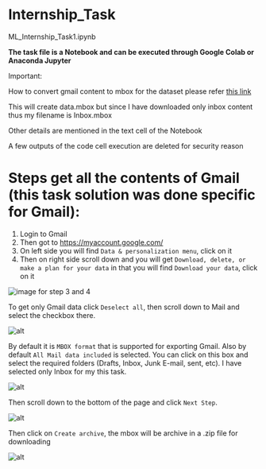 # Internship_Task

ML_Internship_Task1.ipynb

**The task file is a Notebook and can be executed through Google Colab or Anaconda Jupyter**

Important:

How to convert gmail content to mbox for the dataset please refer [this link](<https://spinbackup.com/blog/how-to-import-mbox-to-gmail/>)

This will create data.mbox but since I have downloaded only inbox content thus my filename is Inbox.mbox

Other details are mentioned in the text cell of the Notebook

A few outputs of the code cell execution are deleted for security reason

# Steps get all the contents of Gmail (this task solution was done specific for Gmail):

  1. Login to Gmail
  2. Then got to https://myaccount.google.com/
  3. On left side you will find `Data & personalization menu`, click on it
  4. Then on right side scroll down and you will get `Download, delete, or make a plan for your data` in that you will find `Download your data`, click on it
  
  ![image for step 3 and 4](<https://spinbackup.com/blog/wp-content/uploads/2019/04/image-000-1024x431.jpg>)
  
  To get only Gmail data click `Deselect all`, then scroll down to Mail and select the checkbox there.
  
  ![alt](<https://spinbackup.com/blog/wp-content/uploads/2019/04/image-002.jpg>)
  
  By default it is `MBOX format` that is supported for exporting Gmail. Also by default `All Mail data included` is selected. You can click on this box and select the required folders (Drafts, Inbox, Junk E-mail, sent, etc). I have selected only Inbox for my this task.
  
  ![alt](<https://spinbackup.com/blog/wp-content/uploads/2019/04/image-004.jpg>)

Then scroll down to the bottom of the page and click `Next Step`.

![alt](<https://spinbackup.com/blog/wp-content/uploads/2019/04/image-006.jpg>)

Then click on `Create archive`, the mbox will be archive in a .zip file for downloading

![alt](<https://spinbackup.com/blog/wp-content/uploads/2019/04/image-008.jpg>)


